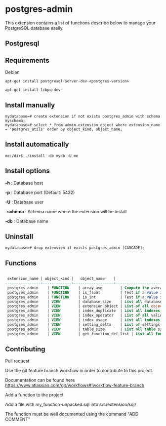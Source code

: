 postgres-admin
====================

This extension contains a list of functions describe below to manage your PostgreSQL database easily.


## Postgresql

Requirements
------------

Debian
```
apt-get install postgresql-server-dev-<postgres-version>

apt-get install libpq-dev

```

Install manually
-----------------

```
mydatabase=# create extension if not exists postgres_admin with schema myschema;
mydatabase=# select * from admin.extension_object where extension_name = 'postgres_utils' order by object_kind, object_name;
```

Install automatically
----------------------
```
me:/dir$ ./install -db mydb -U me
```

Install options
----------------
**-h** : Database host

**-p** : Database port (Default: 5432)

**-U** : Database user

**-schema** : Schema name where the extension will be install

**-db** : Database name

Uninstall
----------
```
mydatabase=# drop extension if exists postgres_admin [CASCADE];
```

Functions
---------

```sql

 extension_name | object_kind |   object_name    |                                   description
----------------+-------------+------------------+---------------------------------------------------------------------------------
 postgres_admin    | FUNCTION    | array_avg        | Compute the average of an array
 postgres_admin    | FUNCTION    | is_float         | Test if a value is in fact a float
 postgres_admin    | FUNCTION    | is_int           | Test if a value is in fact an integer
 postgres_admin    | VIEW        | database_size    | List all databases and their disk usage
 postgres_admin    | VIEW        | extension_object | List of all object packed in an extension with associated comment
 postgres_admin    | VIEW        | index_duplicate  | List all indexes similar to each other, you should keep an eye on those indexes
 postgres_admin    | VIEW        | index_operator   | List of all valid operators for an index
 postgres_admin    | VIEW        | index_usage      | List all indexes and index usage statistics, easily find unused indexes
 postgres_admin    | VIEW        | setting_delta    | List of settings that have been changed from the default by any source
 postgres_admin    | VIEW        | table_size       | List all table sizes, index sizes and various size-related metrics
 postgres_admin    | VIEW        | get_function_def_list | List all functions including their comments
```

Contributing
-------------

Pull request

Use the git feature branch workflow in order to contribute to this project.

Documentation can be found here <https://www.atlassian.com/git/workflows#!workflow-feature-branch>


Add a function to the project


Add a file with my_function-unpacked.sql into src/extension/sql/

The function must be well documented using the command "ADD COMMENT"

